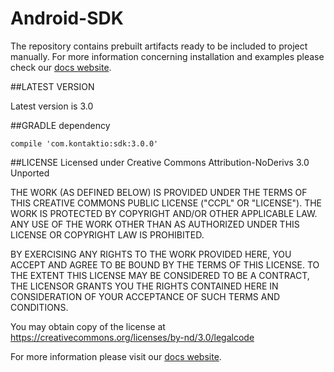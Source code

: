 Android-SDK
===========

The repository contains prebuilt artifacts ready to be included to project manually. For more information concerning installation and examples please check our [docs website].

##LATEST VERSION

Latest version is 3.0

##GRADLE dependency
```
compile 'com.kontaktio:sdk:3.0.0'
```

##LICENSE
Licensed under Creative Commons Attribution-NoDerivs 3.0 Unported

<p>
THE WORK (AS DEFINED BELOW) IS PROVIDED UNDER THE TERMS OF THIS CREATIVE COMMONS PUBLIC LICENSE ("CCPL" OR "LICENSE"). THE WORK IS PROTECTED BY COPYRIGHT AND/OR OTHER APPLICABLE LAW. ANY USE OF THE WORK OTHER THAN AS AUTHORIZED UNDER THIS LICENSE OR COPYRIGHT LAW IS PROHIBITED.

BY EXERCISING ANY RIGHTS TO THE WORK PROVIDED HERE, YOU ACCEPT AND AGREE TO BE BOUND BY THE TERMS OF THIS LICENSE. TO THE EXTENT THIS LICENSE MAY BE CONSIDERED TO BE A CONTRACT, THE LICENSOR GRANTS YOU THE RIGHTS CONTAINED HERE IN CONSIDERATION OF YOUR ACCEPTANCE OF SUCH TERMS AND CONDITIONS.
</p>

You may obtain copy of the license at https://creativecommons.org/licenses/by-nd/3.0/legalcode

For more information please visit our [docs website].

[docs website]:http://developer.kontakt.io/android-sdk/3.0.0/quickstart/
